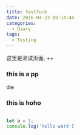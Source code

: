 ```yaml
---
title: testfuck
date: 2016-04-23 08:14:44
categories:
  - Diary
tags:
  - Testing
---
```


这里是测试页面, ++


### this is a pp
die


### this is hoho


``` js

let a = 1;
console.log('hello word')


```
